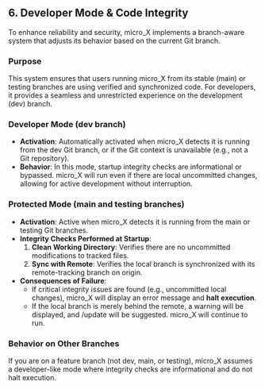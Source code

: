 ## **6\. Developer Mode & Code Integrity**

To enhance reliability and security, micro\_X implements a branch-aware system that adjusts its behavior based on the current Git branch.

### **Purpose**

This system ensures that users running micro\_X from its stable (main) or testing branches are using verified and synchronized code. For developers, it provides a seamless and unrestricted experience on the development (dev) branch.

### **Developer Mode (dev branch)**

* **Activation**: Automatically activated when micro\_X detects it is running from the dev Git branch, or if the Git context is unavailable (e.g., not a Git repository).  
* **Behavior**: In this mode, startup integrity checks are informational or bypassed. micro\_X will run even if there are local uncommitted changes, allowing for active development without interruption.

### **Protected Mode (main and testing branches)**

* **Activation**: Active when micro\_X detects it is running from the main or testing Git branches.  
* **Integrity Checks Performed at Startup**:  
  1. **Clean Working Directory**: Verifies there are no uncommitted modifications to tracked files.  
  2. **Sync with Remote**: Verifies the local branch is synchronized with its remote-tracking branch on origin.  
* **Consequences of Failure**:  
  * If critical integrity issues are found (e.g., uncommitted local changes), micro\_X will display an error message and **halt execution**.  
  * If the local branch is merely behind the remote, a warning will be displayed, and /update will be suggested. micro\_X will continue to run.

### **Behavior on Other Branches**

If you are on a feature branch (not dev, main, or testing), micro\_X assumes a developer-like mode where integrity checks are informational and do not halt execution.